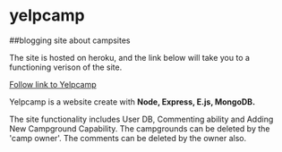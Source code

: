 # yelpcamp
##blogging site about campsites

The site is hosted on heroku, and the link below will take you to a functioning verison of the site.

[Follow link to Yelpcamp](https://thawing-coast-26587.herokuapp.com "Yelpcamps Homepage")

Yelpcamp is a website create with **Node, Express, E.js, MongoDB.**

The site functionality includes User DB, Commenting ability and Adding New Campground Capability. The campgrounds can be deleted by the 'camp owner'. The comments can be deleted by the owner also.



